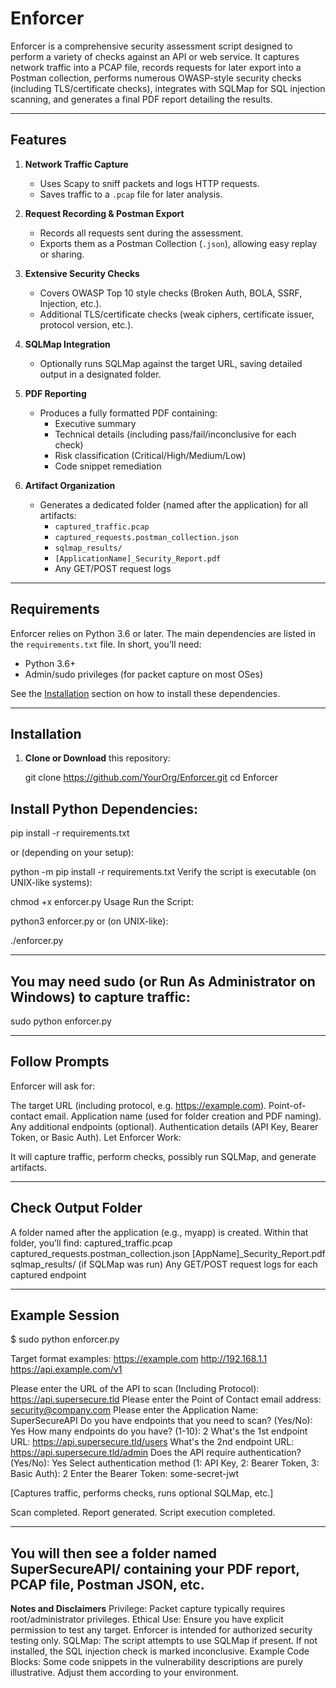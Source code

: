 # Enforcer

Enforcer is a comprehensive security assessment script designed to perform a variety of checks against an API or web service. It captures network traffic into a PCAP file, records requests for later export into a Postman collection, performs numerous OWASP-style security checks (including TLS/certificate checks), integrates with SQLMap for SQL injection scanning, and generates a final PDF report detailing the results.

---

## Features

1. **Network Traffic Capture**  
   - Uses Scapy to sniff packets and logs HTTP requests.
   - Saves traffic to a `.pcap` file for later analysis.

2. **Request Recording & Postman Export**  
   - Records all requests sent during the assessment.
   - Exports them as a Postman Collection (`.json`), allowing easy replay or sharing.

3. **Extensive Security Checks**  
   - Covers OWASP Top 10 style checks (Broken Auth, BOLA, SSRF, Injection, etc.).
   - Additional TLS/certificate checks (weak ciphers, certificate issuer, protocol version, etc.).

4. **SQLMap Integration**  
   - Optionally runs SQLMap against the target URL, saving detailed output in a designated folder.

5. **PDF Reporting**  
   - Produces a fully formatted PDF containing:
     - Executive summary
     - Technical details (including pass/fail/inconclusive for each check)
     - Risk classification (Critical/High/Medium/Low)
     - Code snippet remediation

6. **Artifact Organization**  
   - Generates a dedicated folder (named after the application) for all artifacts:
     - `captured_traffic.pcap`
     - `captured_requests.postman_collection.json`
     - `sqlmap_results/`
     - `[ApplicationName]_Security_Report.pdf`
     - Any GET/POST request logs

---

## Requirements

Enforcer relies on Python 3.6 or later. The main dependencies are listed in the `requirements.txt` file. In short, you’ll need:

- Python 3.6+  
- Admin/sudo privileges (for packet capture on most OSes)

See the [Installation](#installation) section on how to install these dependencies.

---

## Installation

1. **Clone or Download** this repository:

   git clone https://github.com/YourOrg/Enforcer.git
   cd Enforcer

## Install Python Dependencies:

pip install -r requirements.txt

or (depending on your setup):


python -m pip install -r requirements.txt
Verify the script is executable (on UNIX-like systems):

chmod +x enforcer.py
Usage
Run the Script:

python3 enforcer.py
or (on UNIX-like):

./enforcer.py

---

## You may need sudo (or Run As Administrator on Windows) to capture traffic:

sudo python enforcer.py

---

## Follow Prompts

Enforcer will ask for:

The target URL (including protocol, e.g. https://example.com).
Point-of-contact email.
Application name (used for folder creation and PDF naming).
Any additional endpoints (optional).
Authentication details (API Key, Bearer Token, or Basic Auth).
Let Enforcer Work:

It will capture traffic, perform checks, possibly run SQLMap, and generate artifacts.

---

## Check Output Folder

A folder named after the application (e.g., myapp) is created.
Within that folder, you’ll find:
captured_traffic.pcap
captured_requests.postman_collection.json
[AppName]_Security_Report.pdf
sqlmap_results/ (if SQLMap was run)
Any GET/POST request logs for each captured endpoint

---

## Example Session

$ sudo python enforcer.py

Target format examples:
  https://example.com
  http://192.168.1.1
  https://api.example.com/v1

Please enter the URL of the API to scan (Including Protocol): https://api.supersecure.tld
Please enter the Point of Contact email address: security@company.com
Please enter the Application Name: SuperSecureAPI
Do you have endpoints that you need to scan? (Yes/No): Yes
How many endpoints do you have? (1-10): 2
What's the 1st endpoint URL: https://api.supersecure.tld/users
What's the 2nd endpoint URL: https://api.supersecure.tld/admin
Does the API require authentication? (Yes/No): Yes
Select authentication method (1: API Key, 2: Bearer Token, 3: Basic Auth): 2
Enter the Bearer Token: some-secret-jwt

[Captures traffic, performs checks, runs optional SQLMap, etc.]

Scan completed. Report generated.
Script execution completed.

---

## You will then see a folder named SuperSecureAPI/ containing your PDF report, PCAP file, Postman JSON, etc.

**Notes and Disclaimers** 
Privilege: Packet capture typically requires root/administrator privileges.
Ethical Use: Ensure you have explicit permission to test any target. Enforcer is intended for authorized security testing only.
SQLMap: The script attempts to use SQLMap if present. If not installed, the SQL injection check is marked inconclusive.
Example Code Blocks: Some code snippets in the vulnerability descriptions are purely illustrative. Adjust them according to your environment.
